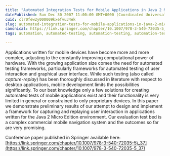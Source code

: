 ```yaml
---
title: "Automated Integration Tests for Mobile Applications in Java 2 Micro Edition"
datePublished: Sun Dec 30 2007 11:00:00 GMT+0000 (Coordinated Universal Time)
cuid: clr0few2y000009kxefvu34ek
slug: automated-integration-tests-for-mobile-applications-in-java-2-micro-edition
canonical: https://link.springer.com/chapter/10.1007/978-3-540-72035-5_37
tags: automation, automated-testing, automation-testing, automation-test-framework, j2me

---
```


Applications written for mobile devices have become more and more complex, adjusting to the constantly improving computational power of hardware. With the growing application size comes the need for automated testing frameworks, particularly frameworks for automated testing of user interaction and graphical user interface. While such testing (also called *capture-replay*) has been thoroughly discussed in literature with respect to desktop applications, mobile development limits the possibilities significantly. To our best knowledge only a few solutions for creating automated tests of mobile applications exist and their functionality is very limited in general or constrained to only proprietary devices. In this paper we demonstrate preliminary results of our attempt to design and implement a framework for capturing and replaying user interaction in applications written for the Java 2 Micro Edition environment. Our evaluation test bed is a complex commercial mobile navigation system and the outcomes so far are very promising.

Conference paper published in Springer available here: [https://link.springer.com/chapter/10.1007/978-3-540-72035-5\_37](https://link.springer.com/chapter/10.1007/978-3-540-72035-5_37)